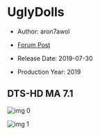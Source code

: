 # UglyDolls

* Author: aron7awol

* [Forum Post](https://www.avsforum.com/threads/bass-eq-for-filtered-movies.2995212/post-58352132)

* Release Date: 2019-07-30
* Production Year: 2019

## DTS-HD MA 7.1

![img 0](https://i.imgur.com/QXWjByS.jpg)

![img 1](https://i.imgur.com/HXpnAch.jpg)

